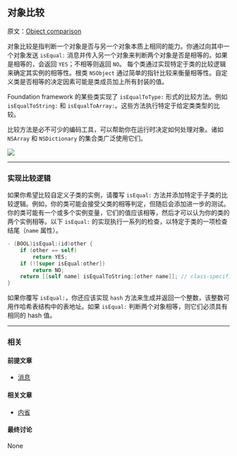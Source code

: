 ## 对象比较

原文：[Object comparison](https://developer.apple.com/library/archive/documentation/General/Conceptual/DevPedia-CocoaCore/ObjectComparison.html#//apple_ref/doc/uid/TP40008195-CH37-SW1)

对象比较是指判断一个对象是否与另一个对象本质上相同的能力。你通过向其中一个对象发送 `isEqual:` 消息并传入另一个对象来判断两个对象是否是相等的。如果是相等的，会返回 `YES`；不相等则返回 `NO`。 每个类通过实现特定于类的比较逻辑来确定其实例的相等性。根类 `NSObject` 通过简单的指针比较来衡量相等性。自定义类是否相等的决定因素可能是类成员加上所有封装的值。

Foundation framework 的某些类实现了 `isEqualToType:` 形式的比较方法。例如 `isEqualToString:` 和 `isEqualToArray:`。这些方法执行特定于给定类类型的比较。

比较方法是必不可少的编码工具，可以帮助你在运行时决定如何处理对象。诸如 `NSArray` 和 `NSDictionary` 的集合类广泛使用它们。

![](https://gitee.com/junteng/images/raw/master/img/20220111003807.png)

---

### 实现比较逻辑

如果你希望比较自定义子类的实例，请覆写 `isEqual:` 方法并添加特定于子类的比较逻辑。例如，你的类可能会接受父类的相等判定，但随后会添加进一步的测试。你的类可能有一个或多个实例变量，它们的值应该相等，然后才可以认为你的类的两个实例相等。以下 `isEqual:` 的实现执行一系列的检查，以特定于类的一项检查结尾（`name` 属性）。

```objectivec
- (BOOL)isEqual:(id)other {
    if (other == self)
        return YES;
    if (![super isEqual:other])
        return NO;
    return [[self name] isEqualToString:[other name]]; // class-specific
}
```

如果你覆写 `isEqual:`，你还应该实现 `hash` 方法来生成并返回一个整数，该整数可用作哈希表结构中的表地址。如果 `isEqual:` 判断两个对象相等，则它们必须具有相同的 hash 值。

---

### 相关

#### 前提文章

* [消息](https://github.com/teney97/iOS-CocoaCoreCompetencies-Chinese/blob/main/Content/%E6%B6%88%E6%81%AF.md)

#### 相关文章

- [内省](https://github.com/teney97/iOS-CocoaCoreCompetencies-Chinese/blob/main/Content/%E5%86%85%E7%9C%81.md)

#### 最终讨论

None

